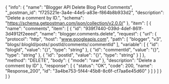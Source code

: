 {
  "info": {
    "name": "Blogger API Delete Blog Post Comments",
    "_postman_id": "f725221e-3a4e-44e5-a83e-f864b8b933d2",
    "description": "Delete a comment by ID.",
    "schema": "https://schema.getpostman.com/json/collection/v2.0.0/"
  },
  "item": [
    {
      "name": "comments",
      "item": [
        {
          "id": "939f7440-039d-4def-861f-3d4912f2eeed",
          "name": "blogger.comments.delete",
          "request": {
            "url": {
              "protocol": "http",
              "host": "www.googleapis.com",
              "path": [
                "blogger",
                "v3",
                "blogs/:blogId/posts/:postId/comments/:commentId"
              ],
              "variable": [
                {
                  "id": "blogId",
                  "value": "{}",
                  "type": "string"
                },
                {
                  "id": "commentId",
                  "value": "{}",
                  "type": "string"
                },
                {
                  "id": "postId",
                  "value": "{}",
                  "type": "string"
                }
              ]
            },
            "method": "DELETE",
            "body": {
              "mode": "raw"
            },
            "description": "Delete a comment by ID"
          },
          "response": [
            {
              "status": "OK",
              "code": 200,
              "name": "Response_200",
              "id": "3a4be753-5f44-45b8-8c6f-cf7aa6e45d60"
            }
          ]
        }
      ]
    }
  ]
}